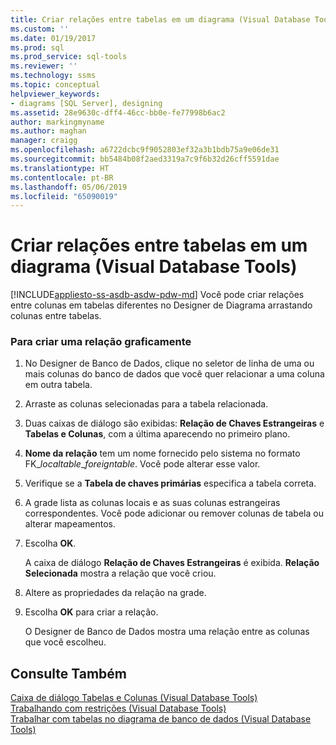 ```yaml
---
title: Criar relações entre tabelas em um diagrama (Visual Database Tools) | Microsoft Docs
ms.custom: ''
ms.date: 01/19/2017
ms.prod: sql
ms.prod_service: sql-tools
ms.reviewer: ''
ms.technology: ssms
ms.topic: conceptual
helpviewer_keywords:
- diagrams [SQL Server], designing
ms.assetid: 28e9630c-dff4-46cc-bb0e-fe77998b6ac2
author: markingmyname
ms.author: maghan
manager: craigg
ms.openlocfilehash: a6722dcbc9f9052803ef32a3b1bdb75a9e06de31
ms.sourcegitcommit: bb5484b08f2aed3319a7c9f6b32d26cff5591dae
ms.translationtype: HT
ms.contentlocale: pt-BR
ms.lasthandoff: 05/06/2019
ms.locfileid: "65090019"
---
```

# <a name="create-relationships-between-tables-on-a-diagram-visual-database-tools"></a>Criar relações entre tabelas em um diagrama (Visual Database Tools)
[!INCLUDE[appliesto-ss-asdb-asdw-pdw-md](../../includes/appliesto-ss-asdb-asdw-pdw-md.md)]
Você pode criar relações entre colunas em tabelas diferentes no Designer de Diagrama arrastando colunas entre tabelas.  
  
### <a name="to-create-a-relationship-graphically"></a>Para criar uma relação graficamente  
  
1.  No Designer de Banco de Dados, clique no seletor de linha de uma ou mais colunas do banco de dados que você quer relacionar a uma coluna em outra tabela.  
  
2.  Arraste as colunas selecionadas para a tabela relacionada.  
  
3.  Duas caixas de diálogo são exibidas: **Relação de Chaves Estrangeiras** e **Tabelas e Colunas**, com a última aparecendo no primeiro plano.  
  
4.  **Nome da relação** tem um nome fornecido pelo sistema no formato FK_*localtable*\_*foreigntable*. Você pode alterar esse valor.  
  
5.  Verifique se a **Tabela de chaves primárias** especifica a tabela correta.  
  
6.  A grade lista as colunas locais e as suas colunas estrangeiras correspondentes. Você pode adicionar ou remover colunas de tabela ou alterar mapeamentos.  
  
7.  Escolha **OK**.  
  
    A caixa de diálogo **Relação de Chaves Estrangeiras** é exibida. **Relação Selecionada** mostra a relação que você criou.  
  
8.  Altere as propriedades da relação na grade.  
  
9. Escolha **OK** para criar a relação.  
  
    O Designer de Banco de Dados mostra uma relação entre as colunas que você escolheu.  
  
## <a name="see-also"></a>Consulte Também  
[Caixa de diálogo Tabelas e Colunas &#40;Visual Database Tools&#41;](../../ssms/visual-db-tools/tables-and-columns-dialog-box-visual-database-tools.md)  
[Trabalhando com restrições (Visual Database Tools)](https://msdn.microsoft.com/637098af-2567-48f8-90f4-b41df059833e)  
[Trabalhar com tabelas no diagrama de banco de dados &#40;Visual Database Tools&#41;](../../ssms/visual-db-tools/work-with-tables-in-database-diagram-visual-database-tools.md)  
  
